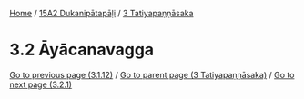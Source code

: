 
[Home](/) / [15A2 Dukanipātapāḷi](../../15A2.md) / [3 Tatiyapaṇṇāsaka](../3.md)

# 3.2 Āyācanavagga


[Go to previous page (3.1.12)](3.1/3.1.12.md) / [Go to parent page (3 Tatiyapaṇṇāsaka)](../3.md) / [Go to next page (3.2.1)](3.2/3.2.1.md)


